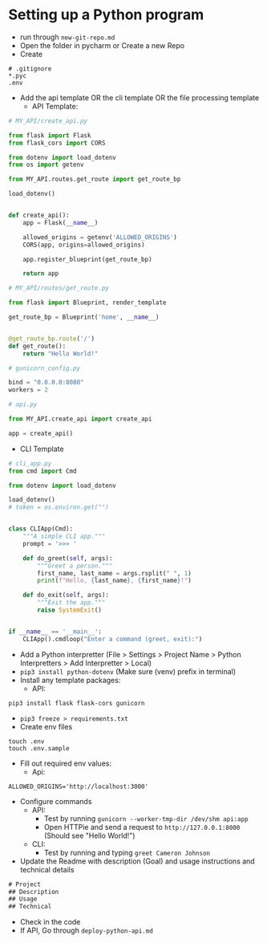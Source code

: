 # Setting up a Python program
* run through `new-git-repo.md`
* Open the folder in pycharm or Create a new Repo
* Create
```shell
# .gitignore
*.pyc
.env
```
* Add the api template OR the cli template OR the file processing template
  * API Template:
```python
# MY_API/create_api.py

from flask import Flask
from flask_cors import CORS

from dotenv import load_dotenv
from os import getenv

from MY_API.routes.get_route import get_route_bp

load_dotenv()


def create_api():
    app = Flask(__name__)

    allowed_origins = getenv('ALLOWED_ORIGINS')
    CORS(app, origins=allowed_origins)

    app.register_blueprint(get_route_bp)

    return app

```
```python
# MY_API/routes/get_route.py

from flask import Blueprint, render_template

get_route_bp = Blueprint('home', __name__)


@get_route_bp.route('/')
def get_route():
    return "Hello World!"
```
```python
# gunicorn_config.py

bind = "0.0.0.0:8080"
workers = 2
```
```python
# api.py

from MY_API.create_api import create_api

app = create_api()

```
* CLI Template
```python
# cli_app.py
from cmd import Cmd

from dotenv import load_dotenv

load_dotenv()
# token = os.environ.get("")


class CLIApp(Cmd):
    """A simple CLI app."""
    prompt = '>>> '

    def do_greet(self, args):
        """Greet a person."""
        first_name, last_name = args.rsplit(" ", 1)
        print(f"Hello, {last_name}, {first_name}!")

    def do_exit(self, args):
        """Exit the app."""
        raise SystemExit()


if __name__ == '__main__':
    CLIApp().cmdloop("Enter a command (greet, exit):")

```
* Add a Python interpretter (File > Settings > Project Name > Python Interpretters > Add Interpretter > Local)
* `pip3 install python-dotenv` (Make sure (venv) prefix in terminal)
* Install any template packages:
  * API:
```shell
pip3 install flask flask-cors gunicorn
```
* `pip3 freeze > requirements.txt`
* Create env files
```shell
touch .env
touch .env.sample
```
* Fill out required env values:
  * Api:
```shell
ALLOWED_ORIGINS='http://localhost:3000'
```
* Configure commands
  * API:
    * Test by running `gunicorn --worker-tmp-dir /dev/shm api:app`
    * Open HTTPie and send a request to `http://127.0.0.1:8000` (Should see "Hello World!")
  * CLI:
    * Test by running and typing `greet Cameron Johnson`
* Update the Readme with description (Goal) and usage instructions and technical details
```txt
# Project
## Description
## Usage
## Technical
```
* Check in the code
* If API, Go through `deploy-python-api.md`